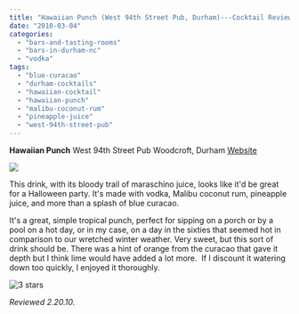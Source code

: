```yaml
---
title: "Hawaiian Punch (West 94th Street Pub, Durham)---Cocktail Review"
date: "2010-03-04"
categories:
  - "bars-and-tasting-rooms"
  - "bars-in-durham-nc"
  - "vodka"
tags:
  - "blue-curacao"
  - "durham-cocktails"
  - "hawaiian-cocktail"
  - "hawaiian-punch"
  - "malibu-coconut-rum"
  - "pineapple-juice"
  - "west-94th-street-pub"
---
```


**Hawaiian Punch** West 94th Street Pub Woodcroft, Durham [Website](http://www.west94stpub.com/)

![](http://www.thegourmez.com/gourmez/photos/hawaiianpunch.jpg)

This drink, with its bloody trail of maraschino juice, looks like it'd be great for a Halloween party. It's made with vodka, Malibu coconut rum, pineapple juice, and more than a splash of blue curacao.

It's a great, simple tropical punch, perfect for sipping on a porch or by a pool on a hot day, or in my case, on a day in the sixties that seemed hot in comparison to our wretched winter weather. Very sweet, but this sort of drink should be. There was a hint of orange from the curacao that gave it depth but I think lime would have added a lot more.  If I discount it watering down too quickly, I enjoyed it thoroughly.




<div class="caption">

![3 stars](http://s3.amazonaws.com/thegourmez-wpmedia/2009/02/rating_avocado1.gif "rating_avocado1")</div>
 _Reviewed 2.20.10._
